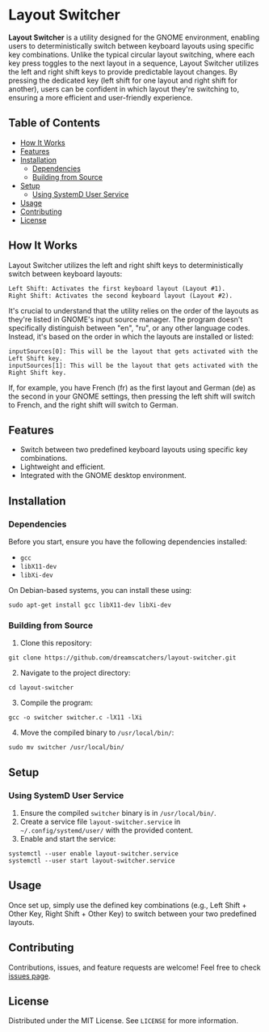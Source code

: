 # Layout Switcher

**Layout Switcher** is a utility designed for the GNOME environment, enabling users to deterministically switch between keyboard layouts using specific key combinations. Unlike the typical circular layout switching, where each key press toggles to the next layout in a sequence, Layout Switcher utilizes the left and right shift keys to provide predictable layout changes. By pressing the dedicated key (left shift for one layout and right shift for another), users can be confident in which layout they're switching to, ensuring a more efficient and user-friendly experience.

## Table of Contents

- [How It Works](#howitworks)
- [Features](#features)
- [Installation](#installation)
  - [Dependencies](#dependencies)
  - [Building from Source](#building-from-source)
- [Setup](#setup)
  - [Using SystemD User Service](#using-systemd-user-service)
- [Usage](#usage)
- [Contributing](#contributing)
- [License](#license)

## How It Works

Layout Switcher utilizes the left and right shift keys to deterministically switch between keyboard layouts:

    Left Shift: Activates the first keyboard layout (Layout #1).
    Right Shift: Activates the second keyboard layout (Layout #2).

It's crucial to understand that the utility relies on the order of the layouts as they're listed in GNOME's input source manager. The program doesn't specifically distinguish between "en", "ru", or any other language codes. Instead, it's based on the order in which the layouts are installed or listed:

    inputSources[0]: This will be the layout that gets activated with the Left Shift key.
    inputSources[1]: This will be the layout that gets activated with the Right Shift key.

If, for example, you have French (fr) as the first layout and German (de) as the second in your GNOME settings, then pressing the left shift will switch to French, and the right shift will switch to German.

## Features

- Switch between two predefined keyboard layouts using specific key combinations.
- Lightweight and efficient.
- Integrated with the GNOME desktop environment.

## Installation

### Dependencies

Before you start, ensure you have the following dependencies installed:

- `gcc`
- `libX11-dev`
- `libXi-dev`

On Debian-based systems, you can install these using:

```
sudo apt-get install gcc libX11-dev libXi-dev
```

### Building from Source

1. Clone this repository:
```
git clone https://github.com/dreamscatchers/layout-switcher.git
```

2. Navigate to the project directory:
```
cd layout-switcher
```

3. Compile the program:
```
gcc -o switcher switcher.c -lX11 -lXi
```

4. Move the compiled binary to `/usr/local/bin/`:
```
sudo mv switcher /usr/local/bin/
```

## Setup

### Using SystemD User Service

1. Ensure the compiled `switcher` binary is in `/usr/local/bin/`.
2. Create a service file `layout-switcher.service` in `~/.config/systemd/user/` with the provided content.
3. Enable and start the service:

```
systemctl --user enable layout-switcher.service
systemctl --user start layout-switcher.service
```

## Usage

Once set up, simply use the defined key combinations (e.g., Left Shift + Other Key, Right Shift + Other Key) to switch between your two predefined layouts.

## Contributing

Contributions, issues, and feature requests are welcome! Feel free to check [issues page](https://github.com/dreamscatchers/layout-switcher/issues). 

## License

Distributed under the MIT License. See `LICENSE` for more information.
